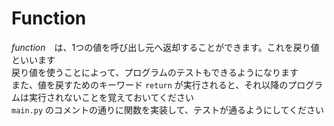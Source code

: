 # Function

*function*　は、1つの値を呼び出し元へ返却することができます。これを戻り値といいます  
戻り値を使うことによって、プログラムのテストもできるようになります  
また、値を戻すためのキーワード `return` が実行されると、それ以降のプログラムは実行されないことを覚えておいてください  
`main.py` のコメントの通りに関数を実装して、テストが通るようにしてください
